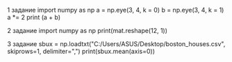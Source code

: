 1 задание 
import numpy as np
a = np.eye(3, 4, k = 0)
b = np.eye(3, 4, k = 1)
a *= 2
print (a + b)

2 задание 
import numpy as np
print(mat.reshape(12, 1))

3 задание
sbux = np.loadtxt("C:/Users/ASUS/Desktop/boston_houses.csv", skiprows=1, delimiter=",")
print(sbux.mean(axis=0)) 
